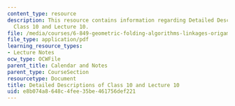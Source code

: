 ```yaml
---
content_type: resource
description: This resource contains information regarding Detailed Descriptions of
  Class 10 and Lecture 10.
file: /media/courses/6-849-geometric-folding-algorithms-linkages-origami-polyhedra-fall-2012/e8b074a8648c4fee35be461756def221_MIT6_849F12_desc10.pdf
file_type: application/pdf
learning_resource_types:
- Lecture Notes
ocw_type: OCWFile
parent_title: Calendar and Notes
parent_type: CourseSection
resourcetype: Document
title: Detailed Descriptions of Class 10 and Lecture 10
uid: e8b074a8-648c-4fee-35be-461756def221
---
```

